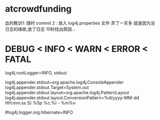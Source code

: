 # atcrowdfunding

血的教训1: 随时 commit
2 : 放入 log4j.properties 文件  弄了一天多 就是因为没日志的缘故,放了日志 10秒找出原因... 

# DEBUG < INFO < WARN < ERROR < FATAL
log4j.rootLogger=INFO, stdout


log4j.appender.stdout=org.apache.log4j.ConsoleAppender
log4j.appender.stdout.Target=System.out
log4j.appender.stdout.layout=org.apache.log4j.PatternLayout
log4j.appender.stdout.layout.ConversionPattern=%d{yyyy-MM-dd HH:mm:ss S} %5p %c:%l - %m%n



#log4j.logger.org.hibernate=INFO

